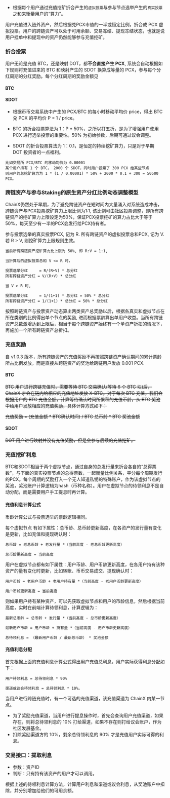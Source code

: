 - 根据每个用户通过充值挖矿折合产生的`虚拟投票`与参与节点选举产生的`真实投票`之和来衡量用户的“算力”。

用户充值进入链外资产，然后根据兑PCX市值的一半或恒定比例，折合成 PCX 虚拟投票。用户的跨链资产可以处于可用余额、交易冻结、提现冻结状态，也就是说用户挂单中和提现中的资产仍然能够参与充值挖矿。

### 折合投票

用户无论是充值 BTC，还是映射 DOT，都**不会直接产生 PCX**, 系统会自动根据如下规则将充值进来的 BTC 和映射产生的 SDOT 换算成等量的 PCX，参与每个分红周期的分红奖励。每个分红周期的奖励金额见

#### BTC

#### SDOT

* 根据币币交易系统中产生的 PCX/BTC 的每小时移动平均价 price，得出 BTC 兑 PCX 的平均价 P = 1 / price。

* BTC 的折合投票算法为 1：P * 50%，之所以打五折，是为了增强用户使用 PCX 进行选举投票的重要性。50% 为初始参数，后期可通过议会调整。

* SDOT 的折合投票算法为 1：0.1，是恒定的持续挖矿算力，只是对于早期 DOT 投资者的一点福利。

```
比如交易所 PCX/BTC 的移动均价为 0.00001
某个用户持有 1 个 BTC， 2000 个 SDOT，同时用户投票了 300 PCX 给某些节点
则用户的总挖矿算力为 1 * (1 / 0.00001) * 50% + 2000 * 0.1 + 300 = 50500 PCX。
```

### 跨链资产与参与Staking的原生资产分红比例动态调整模型

ChainX仍然处于早期，为了避免跨链资产在短时间内大量涌入对系统造成冲击，跨链资产与PCX投票挖矿算力上限比例为1:1, 该比例可由社区投票调整，即所有跨链资产的挖矿算力上限设定为50%，保证PCX投票挖矿的算力占比大于等于50%，每天至少有一半的PCX会发行给PCX持有者。

参与投票选举的真实投票PCX, 记为 R. 所有跨链资产的虚拟投票总和PCX, 记为 V. 若 R > V, 则挖矿算力上限规则生效。

```
当前所有跨链资产挖矿算力比上限为 50%, 即 R:V = 1:1,

当折算后的虚拟投票总和 V <= R 时，

投票选举分红     = R/(R+V) * 总分红
所有跨链资产分红 = V/(R+V) * 总分红

当 V > R 时,

投票选举分红     = 1/(1+1) * 总分红 = 50% * 总分红
所有跨链资产分红 = 1/(1+1) * 总分红 = 50% * 总分红
```

按照跨链资产与投票资产动态算出两类资产总奖励以后，根据各真实和虚拟节点在所在类别的比例得出单个节点的奖励, 进而根据票龄算出单用户收益。当所有跨链资产总数激增达到上限后，相当于每个跨链资产始终有一个单资产折扣的情况下，再施加一个所有跨链资产总折扣。

### 充值奖励

自 v1.0.3 版本，所有跨链资产的充值奖励不再按照跨链资产确认期间的累计票龄所占比例发放，而是直接从跨链资产的奖池给跨链用户发放 0.001 PCX.

#### BTC

~~BTC 用户进行跨链充值时，需要等待 BTC 交易确认(等待 6 个 BTC 块)后，ChainX 才会在链内给相应的充值地址发放 X-BTC。对于每次 BTC 充值，我们会根据用户的 BTC 充值金额，计算等待确认时间所累积的充值币龄，从 BTC 奖池中给用户发放相应的充值奖励，具体计算方式如下：~~

~~充值奖励 = (充值金额 * BTC确认时间) / BTC 总币龄 * BTC 奖池金额~~

#### SDOT

~~DOT 用户进行映射并没有充值奖励，但是会参与后续的充值挖矿。~~

### 充值挖矿利息

BTC和SDOT相当于两个虚拟节点，通过自身的总发行量来折合各自的“总得票数”，与下面的真实投票节点的总得票数，一起衡量比例关系，平分每个周期发行的PCX。每个周期的奖励打入一个无人知道私钥的特殊账户，作为该虚拟节点的奖池，奖池账户计算逻辑为hash（币种名称）。用户在虚拟节点的待领利息不是自动分配，而是需要用户手工提息时再计算。

#### 充值利息计算公式

币龄计算公式与投票选举的票龄逻辑相同。

每个虚拟节点 有如下属性：总币龄、总币龄更新高度，在各资产的发行量有变化是更新，比如充值和提现确认时：

```
总币龄 = 老总币龄 + 老发行量 *（当前高度 - 老总币龄更新高度）

总币龄更新高度 = 当前高度
```

用户在虚拟节点都有如下属性：用户币龄、用户币龄更新高度，在各用户持有该种资产的量有变化时更新，比如转账、币币交易成交、提现确认时：

```
用户币龄 = 老用户币龄 + 老用户持有量 *（当前高度 - 老用户币龄更新高度）

用户币龄更新高度 = 当前高度
```

则如果用户持有某种资产，可以先获取虚拟节点和用户的币龄信息，然后根据当前高度，实时在前端计算待领利息，计算逻辑为：

```
最新总币龄 = 总币龄 + 发行量 *（当前高度 - 总币龄更新高度）

最新用户币龄 = 用户币龄 + 持有量 *（当前高度 - 用户币龄更新高度）

总待领利息 = （最新用户币龄 / 最新总币龄） * 奖池金额
```

#### 充值利息分配

首先根据上面的充值利息计算公式得出用户充值总利息，用户实际获得利息分配如下：

```
用户待领利息 = 总待领利息 * 90%

渠道或议会待领利息 = 总待领利息 * 10%。
```

当用户进行跨链充值时，有一个可选的充值渠道，该充值渠道为 ChainX 内某一节点。

- 为了奖励充值渠道，当用户进行提息操作时，首先会查询用户充值渠道，如果存在，则将总待领利息的 10% 打给渠道，如果不存在则打给议会账户，作为社区发展基金。
- 扣除奖励渠道方的 10%，剩余总待领利息的 90% 才是充值用户实际可得的利息。

### 交易接口：提取利息

* 参数：资产ID
* 判断：只有持有该资产的用户才可以调用。

根据上述的待领利息计算方法，计算用户利息和渠道或议会利息，从奖池账户中扣除，并分别增加给他们的可用余额。

